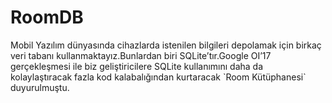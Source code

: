 # RoomDB

<p> Mobil Yazılım dünyasında cihazlarda istenilen bilgileri depolamak için birkaç veri tabanı kullanmaktayız.Bunlardan biri SQLite’tır.Google OI’17 gerçekleşmesi ile biz geliştiricilere SQLite kullanımını daha da kolaylaştıracak fazla kod kalabalığından kurtaracak `Room Kütüphanesi` duyurulmuştu.</p>
